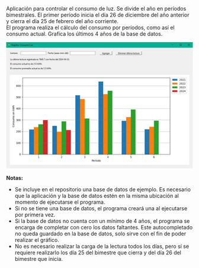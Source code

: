 <!-- ## Introducción -->

Aplicación para controlar el consumo de luz.
Se divide el año en períodos bimestrales. El primer período inicia el día 26 de diciembre del año anterior y cierra el día 25 de febrero del año corriente.  
El programa realiza el cálculo del consumo por períodos, como así el consumo actual. Grafica los últimos 4 años de la base de datos.

![Captura](Captura.JPG "Captura")


**Notas:** 
* Se incluye en el repositorio una base de datos de ejemplo. Es necesario que la aplicación y la base de datos estén en la misma ubicación al momento de ejecutarse el programa.
* Si no se tiene una base de datos, el programa creará una al ejecutarse por primera vez. 
* Si la base de datos no cuenta con un mínimo de 4 años, el programa se encarga de completar con cero los datos faltantes. Este autocompletado no queda guardado en la base de datos, solo sirve con el fin de poder realizar el gráfico. 
* No es necesario realizar la carga de la lectura todos los días, pero sí se requiere realizarlo los día 25 del bimestre que cierra y del día 26 del bimestre que inicia.
